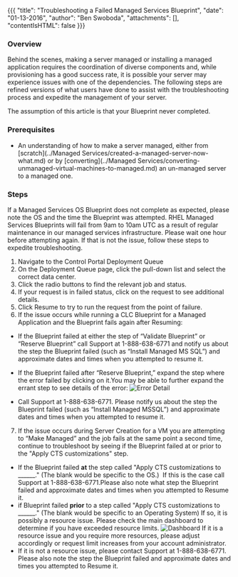 {{{
  "title": "Troubleshooting a Failed Managed Services Blueprint",
  "date": "01-13-2016",
  "author": "Ben Swoboda",
  "attachments": [],
  "contentIsHTML": false
}}}

### Overview

Behind the scenes, making a server managed or installing a managed application requires the coordination of diverse components and, while  provisioning has a good success rate, it is possible your server may experience issues with one of the dependencies. The following steps are refined versions of what users have done to assist with the troubleshooting process and expedite the management of your server.

The assumption of this article is that your Blueprint never completed.

### Prerequisites

* An understanding of how to make a server managed, either from [scratch](../Managed Services/created-a-managed-server-now-what.md) or by [converting](../Managed Services/converting-unmanaged-virtual-machines-to-managed.md) an un-managed server to a managed one.

### Steps

If a Managed Services OS Blueprint does not complete as expected, please note the OS and the time the Blueprint was attempted. RHEL Managed Services Blueprints will fail from 9am to 10am UTC as a result of regular maintenance in our managed services infrastructure. Please wait one hour before attempting again. If that is not the issue, follow these steps to expedite troubleshooting.


1. Navigate to the Control Portal Deployment Queue
2. On the Deployment Queue page, click the pull-down list and select the correct data center.
3. Click the radio buttons to find the relevant job and status.
4. If your request is in failed status, click on the request to see additional details.
5. Click Resume to try to run the request from the point of failure.
6. If the issue occurs while running a CLC Blueprint for a Managed Application and the Blueprint fails again after Resuming:
 * If the Blueprint failed at either the step of “Validate Blueprint” or “Reserve Blueprint” call Support at 1-888-638-6771 and notify us about the step the Blueprint failed (such as “Install Managed MS SQL”) and approximate dates and times when you attempted to resume it.
 * If the Blueprint failed after “Reserve Blueprint,” expand the step where the error failed by clicking on it.You may be able to further expand the errant step to see details of the error:
 ![Error Detail](https://t3n.zendesk.com/attachments/token/8L7RLq5vFql23Ai1M2rWlKRdi/?name=Error_Details.png)

  * Call Support at 1-888-638-6771. Please notify us about the step the Blueprint failed (such as “Install Managed MSSQL”) and approximate dates and times when you attempted to resume it.

7. If the issue occurs during Server Creation for a VM you are attempting to “Make Managed” and the job fails at the same point a second time, continue to troubleshoot by seeing if the Blueprint failed at or prior to the "Apply CTS customizations" step.

  * If the Blueprint failed **at** the step called "Apply CTS customizations to ______." (The blank would be specific to the OS.) &nbsp;If this is the case call Support at 1-888-638-6771.Please also note what step the Blueprint failed and approximate
  dates and times when you attempted to Resume it.
  * if Blueprint failed **prior** to a step called "Apply CTS customizations to ______." (The blank would be specific to an Operating System) If so, it is possibly a resource issue. Please check the main dashboard to determine if you have exceeded resource limits.
  ![Dashboard](https://t3n.zendesk.com/attachments/token/8Zk9V4VvIYIhGI2ZcUAbvXRax/?name=Resource_Check.png)
  If it is a resource issue and you require more resources, please adjust accordingly or request limit increases from your account administrator.
  * If it is not a resource issue, please contact Support at 1-888-638-6771. Please also note the step the Blueprint failed and approximate dates and times you attempted to Resume it.
